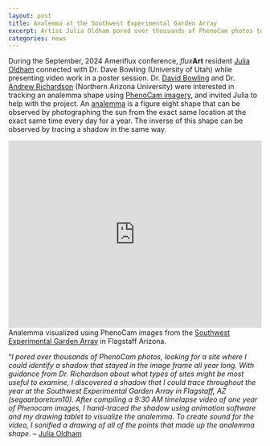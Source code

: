 ```yaml
---
layout: post
title: Analemma at the Southwest Experimental Garden Array
excerpt: Artist Julia Oldham pored over thousands of PhenoCam photos to visualize an analemma with FLUXNET collaborators Dr. Dave Bowling and Dr Andrew Richardson.
categories: news
---
```



During the September, 2024 Ameriflux conference, <i>flux</i><b>Art</b> resident <a href = "https://fluxnetart.github.io/Julia/">Julia Oldham</a> connected with Dr. Dave Bowling (University of Utah) while presenting video work in a poster session. Dr. <a href = "https://profiles.faculty.utah.edu/u0188537"> David Bowling</a> and Dr. <a href="https://richardson-lab.nau.edu/">Andrew Richardson</a> (Northern Arizona University) were interested in tracking an analemma shape using <a href = "https://phenocam.nau.edu/webcam/">PhenoCam imagery</a>, and invited Julia to help with the project. An <a href ="https://apod.nasa.gov/apod/ap250102.html"> analemma</a> is a figure eight shape that can be observed by photographing the sun from the exact same location at the exact same time every day for a year. The inverse of this shape can be observed by tracing a shadow in the same way. 

<div style="padding:74.07% 0 0 0;position:relative;"><iframe src="https://player.vimeo.com/video/1012501923?badge=0&amp;autopause=0&amp;player_id=0&amp;app_id=58479" frameborder="0" allow="autoplay; fullscreen; picture-in-picture; clipboard-write; encrypted-media" style="position:absolute;top:0;left:0;width:100%;height:100%;" title="Analemma at the Southwest Experimental Garden Array, Flagstaff, AZ"></iframe></div><script src="https://player.vimeo.com/api/player.js"></script>
  <figcaption>Analemma visualized using PhenoCam images from the <a href = "https://www.sega.nau.edu/">Southwest Experimental Garden Array</a> in Flagstaff Arizona.</figcaption>

“<i>I pored over thousands of PhenoCam photos, looking for a site where I could identify a shadow that stayed in the image frame all year long. With guidance from Dr. Richardson about what types of sites might be most useful to examine, I discovered a shadow that I could trace throughout the year at the Southwest Experimental Garden Array in Flagstaff, AZ (segaarboretum10). After compiling a 9:30 AM timelapse video of one year of Phenocam images, I hand-traced the shadow using animation software and my drawing tablet to visualize the analemma. To create sound for the video, I sonified a drawing of all of the points that made up the analemma shape.</i> –  <a href = "https://fluxnetart.github.io/Julia/">Julia Oldham</a>
